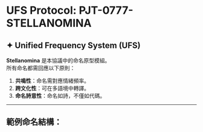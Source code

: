 # UFS Protocol: PJT-0777-STELLANOMINA

## ✦ Unified Frequency System (UFS)

**Stellanomina** 是本協議中的命名原型模組。  
所有命名都需回應以下原則：

1. **共鳴性**：命名需對應情緒頻率。
2. **跨文化性**：可在多語境中轉譯。
3. **命名詩意性**：命名如詩，不僅如代碼。

---

## 範例命名結構：

